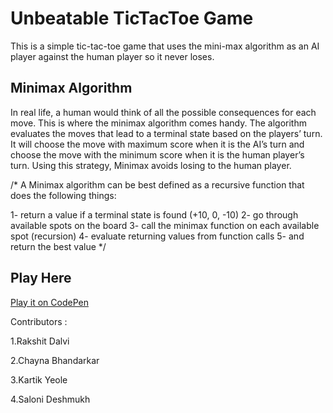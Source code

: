 # Unbeatable TicTacToe Game
This is a simple tic-tac-toe game that uses the mini-max algorithm as an AI player against the human player so it never loses.

## Minimax Algorithm
In real life, a human would think of all the possible consequences for each move. This is where the minimax algorithm comes handy.
The algorithm evaluates the moves that lead to a terminal state based on the players’ turn. It will choose the move with maximum score when it is the AI’s turn and choose the move with the minimum score when it is the human player’s turn. Using this strategy, Minimax avoids losing to the human player.


/*
A Minimax algorithm can be best defined as a recursive function that does the following things:

1- return a value if a terminal state is found (+10, 0, -10)
2- go through available spots on the board
3- call the minimax function on each available spot (recursion)
4- evaluate returning values from function calls
5- and return the best value
*/

## Play Here
[Play it on CodePen](https://codepen.io/RakshitDalvi/details/abKWgXW)

Contributors :

1.Rakshit Dalvi

2.Chayna Bhandarkar

3.Kartik Yeole

4.Saloni Deshmukh
